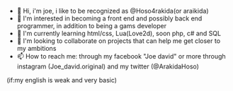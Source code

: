 - 👋 Hi, i'm joe, i like to be recognized as @Hoso4rakida(or araikida)
- 👀 I'm interested in becoming a front end and possibly back end programmer, in addition to being a gams developer
- 🌱 I'm currently learning html/css, Lua(Love2d), soon php, c# and SQL
- 💞️ I'm looking to collaborate on projects that can help me get closer to my ambitions
- 📫 How to reach me: through my facebook "Joe david" or more through instagram (Joe_david.original) and my twitter (@ArakidaHoso)

(if:my english is weak and very basic)

<!---
and others in coming
i'am from Brazil
i'm born in 2003
--->
